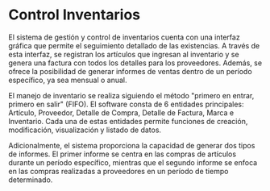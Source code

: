 # Control Inventarios

El sistema de gestión y control de inventarios cuenta con una interfaz gráfica que permite el seguimiento detallado de las existencias. A través de esta interfaz, se registran los artículos que ingresan al inventario y se genera una factura con todos los detalles para los proveedores. Además, se ofrece la posibilidad de generar informes de ventas dentro de un período específico, ya sea mensual o anual.

El manejo de inventario se realiza siguiendo el método "primero en entrar, primero en salir" (FIFO). El software consta de 6 entidades principales: Artículo, Proveedor, Detalle de Compra, Detalle de Factura, Marca e Inventario. Cada una de estas entidades permite funciones de creación, modificación, visualización y listado de datos.

Adicionalmente, el sistema proporciona la capacidad de generar dos tipos de informes. El primer informe se centra en las compras de artículos durante un período específico, mientras que el segundo informe se enfoca en las compras realizadas a proveedores en un período de tiempo determinado.
